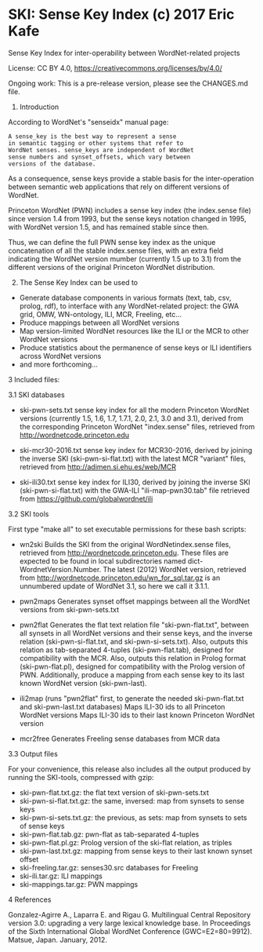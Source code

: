 # SKI: Sense Key Index (c) 2017 Eric Kafe
Sense Key Index for inter-operability between WordNet-related projects

License: CC BY 4.0, https://creativecommons.org/licenses/by/4.0/


Ongoing work:
This is a pre-release version, please see the CHANGES.md file.

1. Introduction

According to WordNet's "senseidx" manual page:

    A sense_key is the best way to represent a sense
    in semantic tagging or other systems that refer to
    WordNet senses. sense_keys are independent of WordNet
    sense numbers and synset_offsets, which vary between
    versions of the database.

As a consequence, sense keys provide a stable basis for the
inter-operation between semantic web applications that rely on
different versions of WordNet.

Princeton WordNet (PWN) includes a sense key index (the
index.sense file) since version 1.4 from 1993, but the sense
keys notation changed in 1995, with WordNet version 1.5,
and has remained stable since then.

Thus, we can define the full PWN sense key index as the unique
concatenation of all the stable index.sense files, with an
extra field indicating the WordNet version mumber (currently
1.5 up to 3.1) from the different versions of the original
Princeton WordNet distribution.


2. The Sense Key Index can be used to

  - Generate database components in various formats (text, tab, csv,
    prolog, rdf), to interface with any WordNet-related project: 
    the GWA grid, OMW, WN-ontology, ILI, MCR, Freeling, etc...
  - Produce mappings between all WordNet versions
  - Map version-limited WordNet resources like the ILI or the MCR
    to other WordNet versions
  - Produce statistics about the permanence of sense keys or ILI
    identifiers across WordNet versions
  - and more forthcoming...


3 Included files:

3.1 SKI databases

- ski-pwn-sets.txt
    sense key index for all the modern Princeton WordNet versions
    (currently 1.5, 1.6, 1.7, 1.7.1, 2.0, 2.1, 3.0 and 3.1),
    derived from the corresponding Princeton WordNet "index.sense" files,
    retrieved from http://wordnetcode.princeton.edu

- ski-mcr30-2016.txt 
    sense key index for MCR30-2016, derived by joining the inverse SKI
    (ski-pwn-si-flat.txt) with the latest MCR "variant" files, retrieved
    from http://adimen.si.ehu.es/web/MCR

- ski-ili30.txt
    sense key index for ILI30, derived by joining the inverse SKI
    (ski-pwn-si-flat.txt) with the GWA-ILI "ili-map-pwn30.tab" file
    retrieved from https://github.com/globalwordnet/ili



3.2 SKI tools

First type "make all" to set executable permissions for these bash scripts:

- wn2ski
    Builds the SKI from the original WordNetindex.sense files,
    retrieved from http://wordnetcode.princeton.edu.
    These files are expected to be found in local subdirectories
    named dict-WordnetVersion.Number.
    The latest (2012) WordNet version, retrieved from
    http://wordnetcode.princeton.edu/wn_for_sql.tar.gz
    is an unnumbered update of WordNet 3.1, so here
    we call it 3.1.1.

- pwn2maps
    Generates synset offset mappings between all the WordNet versions
    from ski-pwn-sets.txt

- pwn2flat
    Generates the flat text relation file "ski-pwn-flat.txt",
    between all synsets in all WordNet versions and their sense keys,
    and the inverse relation (ski-pwn-si-flat.txt, and ski-pwn-si-sets.txt).
    Also, outputs this relation as tab-separated 4-tuples (ski-pwn-flat.tab),
    designed for compatibility with the MCR.
    Also, outputs this relation in Prolog format (ski-pwn-flat.pl),
    designed for compatibility with the Prolog version of PWN.
    Additionally, produce a mapping from each sense key
    to its last known WordNet version (ski-pwn-last).

- ili2map
    (runs "pwn2flat" first, to generate the needed ski-pwn-flat.txt
    and ski-pwn-last.txt databases)
    Maps ILI-30 ids to all Princeton WordNet versions
    Maps ILI-30 ids to their last known Princeton WordNet version

- mcr2free
    Generates Freeling sense databases from MCR data


3.3 Output files

For your convenience, this release also includes all the output produced
by running the SKI-tools, compressed with gzip:

- ski-pwn-flat.txt.gz: the flat text version of ski-pwn-sets.txt
- ski-pwn-si-flat.txt.gz: the same, inversed: map from synsets to sense keys
- ski-pwn-si-sets.txt.gz: the previous, as sets: map from synsets to sets of sense keys
- ski-pwn-flat.tab.gz: pwn-flat as tab-separated 4-tuples
- ski-pwn-flat.pl.gz: Prolog version of the ski-flat relation, as triples
- ski-pwn-last.txt.gz: mapping from sense keys to their last known synset offset
- ski-freeling.tar.gz: senses30.src databases for Freeling
- ski-ili.tar.gz: ILI mappings
- ski-mappings.tar.gz: PWN mappings


4 References

Gonzalez-Agirre A., Laparra E. and Rigau G. Multilingual Central
Repository version 3.0: upgrading a very large lexical knowledge
base. In Proceedings of the Sixth International Global WordNet
Conference (GWC=E2=80=9912). Matsue, Japan. January, 2012.

